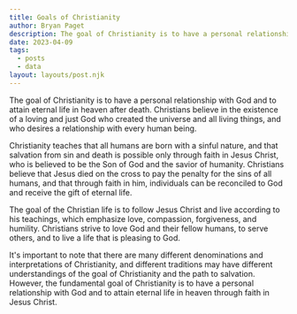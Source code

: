 ```yaml
---
title: Goals of Christianity
author: Bryan Paget
description: The goal of Christianity is to have a personal relationship with God and to attain eternal life in heaven after death.
date: 2023-04-09
tags:
  - posts
  - data
layout: layouts/post.njk
---
```


The goal of Christianity is to have a personal relationship with God and to attain eternal life in heaven after death. Christians believe in the existence of a loving and just God who created the universe and all living things, and who desires a relationship with every human being.

Christianity teaches that all humans are born with a sinful nature, and that salvation from sin and death is possible only through faith in Jesus Christ, who is believed to be the Son of God and the savior of humanity. Christians believe that Jesus died on the cross to pay the penalty for the sins of all humans, and that through faith in him, individuals can be reconciled to God and receive the gift of eternal life.

The goal of the Christian life is to follow Jesus Christ and live according to his teachings, which emphasize love, compassion, forgiveness, and humility. Christians strive to love God and their fellow humans, to serve others, and to live a life that is pleasing to God.

It's important to note that there are many different denominations and interpretations of Christianity, and different traditions may have different understandings of the goal of Christianity and the path to salvation. However, the fundamental goal of Christianity is to have a personal relationship with God and to attain eternal life in heaven through faith in Jesus Christ.
